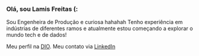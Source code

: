 ### Olá, sou Lamis Freitas (:

Sou Engenheira de Produção e curiosa hahahah
Tenho experiência em indústrias de diferentes ramos e atualmente estou começando a explorar o mundo tech e de dados!

Meu perfil na [DIO](https://www.dio.me/users/lamislei).
Meu contato via [LinkedIn](www.linkedin.com/in/lamisfreitas)

